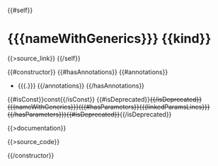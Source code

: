 {{#self}}
# {{{nameWithGenerics}}} {{kind}}

{{>source_link}}
{{/self}}

{{#constructor}}
{{#hasAnnotations}}
{{#annotations}}
- {{{.}}}
{{/annotations}}
{{/hasAnnotations}}

{{#isConst}}const{{/isConst}}
{{#isDeprecated}}~~{{/isDeprecated}}{{{nameWithGenerics}}}({{#hasParameters}}{{{linkedParamsLines}}}{{/hasParameters}}){{#isDeprecated}}~~{{/isDeprecated}}

{{>documentation}}

{{>source_code}}

{{/constructor}}
